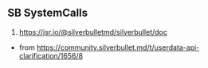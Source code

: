 
## SB SystemCalls

1. https://jsr.io/@silverbulletmd/silverbullet/doc
  - from https://community.silverbullet.md/t/userdata-api-clarification/1656/8

